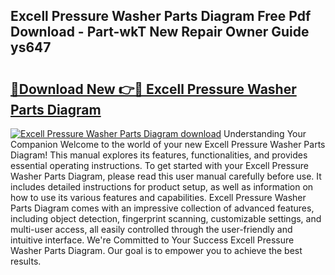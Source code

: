 ## Excell Pressure Washer Parts Diagram Free Pdf Download - Part-wkT New Repair Owner Guide ys647

# <h2><a href="http://dfsl1q2.blite.top/?on=Excell+Pressure+Washer+Parts+Diagram">🔗Download New 👉🔴 Excell Pressure Washer Parts Diagram</a></h2>

[![Excell Pressure Washer Parts Diagram download](https://i.imgur.com/lujVjoI.png)](http://dfsl1q2.blite.top/?on=Excell+Pressure+Washer+Parts+Diagram)
Understanding Your Companion Welcome to the world of your new Excell Pressure Washer Parts Diagram! This manual explores its features, functionalities, and provides essential operating instructions. To get started with your Excell Pressure Washer Parts Diagram, please read this user manual carefully before use. It includes detailed instructions for product setup, as well as information on how to use its various features and capabilities. Excell Pressure Washer Parts Diagram comes with an impressive collection of advanced features, including object detection, fingerprint scanning, customizable settings, and multi-user access, all easily controlled through the user-friendly and intuitive interface. We're Committed to Your Success Excell Pressure Washer Parts Diagram. Our goal is to empower you to achieve the best results.
